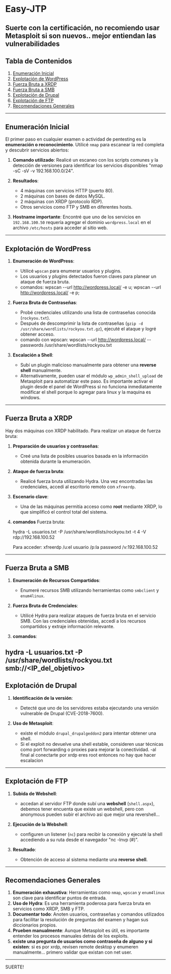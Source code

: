 # Easy-JTP
Suerte con la certificación, no recomiendo usar Metasploit si son nuevos.. mejor entiendan las vulnerabilidades
---

## **Tabla de Contenidos**
1. [Enumeración Inicial](#enumeración-inicial)
2. [Explotación de WordPress](#explotación-de-wordpress)
3. [Fuerza Bruta a XRDP](#fuerza-bruta-a-xrdp)
4. [Fuerza Bruta a SMB](#fuerza-bruta-a-smb)
5. [Explotación de Drupal](#explotación-de-drupal)
6. [Explotación de FTP](#explotación-de-ftp)
7. [Recomendaciones Generales](#recomendaciones-generales)

---

## **Enumeración Inicial**

El primer paso en cualquier examen o actividad de pentesting es la **enumeración o reconocimiento**. Utilicé `nmap` para escanear la red completa y descubrir servicios abiertos:

1. **Comando utilizado**: Realicé un escaneo con los scripts comunes y la detección de versiones para identificar los servicios disponibles "nmap -sC -sV -v 192.168.100.0/24".

2. **Resultados**:
   - 4 máquinas con servicios HTTP (puerto 80).
   - 2 máquinas con bases de datos MySQL.
   - 2 máquinas con XRDP (protocolo RDP).
   - Otros servicios como FTP y SMB en diferentes hosts.

3. **Hostname importante**: Encontré que uno de los servicios en `192.168.100.50` requería agregar el dominio `wordpress.local` en el archivo `/etc/hosts` para acceder al sitio web.

---

## **Explotación de WordPress**

1. **Enumeración de WordPress**:
   - Utilicé `wpscan` para enumerar usuarios y plugins.
   - Los usuarios y plugins detectados fueron claves para planear un ataque de fuerza bruta.
   - comandos: wpscan --url http://wordpress.local/ -e u; wpscan --url http://wordpress.local/ -e p;

2. **Fuerza Bruta de Contraseñas**:
   - Probé credenciales utilizando una lista de contraseñas conocida (`rockyou.txt`).
   - Después de descomprimir la lista de contraseñas (`gzip -d /usr/share/wordlists/rockyou.txt.gz`), ejecuté el ataque y logré obtener acceso.
   - comando con wpscan: wpscan --url http://wordpress.local/ --passwords /usr/share/wordlists/rockyou.txt

3. **Escalación a Shell**:
   - Subí un plugin malicioso manualmente para obtener una **reverse shell** manualmente.
   - Alternativamente, pueden usar el módulo `wp_admin_shell_upload` de Metasploit para automatizar este paso. Es importante activar el plugin desde el panel de WordPress si no funciona inmediatamente modificar el shell porque lo agregar para linux y la maquina es windows.

---

## **Fuerza Bruta a XRDP**

Hay dos máquinas con XRDP habilitado. Para realizar un ataque de fuerza bruta:

1. **Preparación de usuarios y contraseñas**:
   - Creé una lista de posibles usuarios basada en la información obtenida durante la enumeración.

2. **Ataque de fuerza bruta**:
   - Realicé fuerza bruta utilizando Hydra. Una vez encontradas las credenciales, accedí al escritorio remoto con `xfreerdp`.

3. **Escenario clave**:
   - Una de las máquinas permitía acceso como **root** mediante XRDP, lo que simplificó el control total del sistema.

4. **comandos**
   Fuerza bruta:

   hydra -L usuarios.txt -P  /usr/share/wordlists/rockyou.txt -t 4 -V rdp://192.168.100.52

   Para acceder:
   xfreerdp /u:el usuario /p:la password /v:192.168.100.52

---

## **Fuerza Bruta a SMB**

1. **Enumeración de Recursos Compartidos**:
   - Enumeré recursos SMB utilizando herramientas como `smbclient` y `enum4linux`.

2. **Fuerza Bruta de Credenciales**:
   - Utilicé Hydra para realizar ataques de fuerza bruta en el servicio SMB. Con las credenciales obtenidas, accedí a los recursos compartidos y extraje información relevante.

3. **comandos**:

hydra -L usuarios.txt -P /usr/share/wordlists/rockyou.txt smb://<IP_del_objetivo>
---

## **Explotación de Drupal**

1. **Identificación de la versión**:
   - Detecté que uno de los servidores estaba ejecutando una versión vulnerable de Drupal (CVE-2018-7600).

2. **Uso de Metasploit**:
   - existe el módulo `drupal_drupalgeddon2` para intentar obtener una shell.
   - Si el exploit no devuelve una shell estable, consideren usar técnicas como port forwarding o proxies para mejorar la conectividad.
    -al final al conectarte por xrdp eres root entonces no hay que hacer escalacion
---

## **Explotación de FTP**

1. **Subida de Webshell**:
   - accedan al servidor FTP donde subí una **webshell** (`shell.aspx`), debemos tener encuenta que existe un webshell, pero con anonymous pueden subir el archivo asi que mejor una revershell...

2. **Ejecución de la Webshell**:
   - configuren un listener (`nc`) para recibir la conexión y ejecuté la shell accediendo a su ruta desde el navegador "nc -lnvp (#)".

3. **Resultado**:
   - Obtención de acceso al sistema mediante una **reverse shell**.

---

## **Recomendaciones Generales**

1. **Enumeración exhaustiva**: Herramientas como `nmap`, `wpscan` y `enum4linux` son clave para identificar puntos de entrada.
2. **Uso de Hydra**: Es una herramienta poderosa para fuerza bruta en servicios como XRDP, SMB y FTP.
3. **Documentar todo**: Anoten usuarios, contraseñas y comandos utilizados para facilitar la resolución de preguntas del examen y hagan sus diccionarios propios.
4. **Prueben manualmente**: Aunque Metasploit es útil, es importante entender los procesos manuales detrás de los exploits.
5. **existe una pregunta de usuarios como contraseña de alguno y si existen**: si es por xrdp, revisen remote desktop y enumeren manualmente... primero validar que existan con net user. 
---

SUERTE! 
